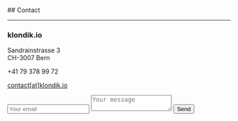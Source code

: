 <br>
<br>
<br>
<br>
## Contact

***

### klondik.io  
Sandrainstrasse 3  
CH-3007 Bern


+41 79 378 99 72

<a href="mailto:contact@klondik.io?">contact[at]klondik.io</a>

<div class="col-1-3">
  <div id="formview">
    <form method="POST" action="http://formspree.io/jeremy@klondik.io">
      <input name="email" placeholder="Your email" type="email">
      <textarea name="message" placeholder="Your message"></textarea>
      <button type="submit">Send</button>
    </form>
  <div/>
<div class="col-1-3"/>
